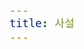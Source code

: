 ```yaml
---
title: 사설
---
```


<div id="postings"></div>

<script>
    function change(event)
    {
        let obj = event.target;
        let div = obj.childNodes[1];
        let a = div.childNodes[0];
        a.style.color = "#FAAB78";

        let pic = obj.childNodes[0];

    }
    function add_posting(url, image, title, des)
    {
        let main = document.getElementById('postings');

        let obj = document.createElement('a');
        obj.setAttribute('class', 'posting');
        let url_ = "https://giana-blog.netlify.app/" + url + "/";
        obj.setAttribute('href', url_);
        obj.setAttribute('ani_type', 'scale');

        let div = document.createElement('div');
        let preimage = document.createElement('img');
        preimage.setAttribute('class', 'preimg');
        preimage.setAttribute('src', "https://giana-blog.netlify.app/assets/"+image);
        obj.appendChild(preimage);

        div.setAttribute('class', 'post-body');
        let h1 = document.createElement('h1');
        h1.setAttribute('class', "post-title");
        h1.innerText = title;
        div.appendChild(h1);

        let span = document.createElement('span');
        span.innerText = des;
        div.appendChild(span);
        obj.appendChild(div);
        main.appendChild(obj);
    }

    add_posting('왜-나는-바로-취업-전선에-뛰어들었는가' , 'interview.jpg', '왜 나는 바로 취업 전선에 뛰어들었나', '실제 사람들은 어떻게 일하는지 알고 싶었다.');
</script>
    


<style>
    .post-body
    {
        display:inline-block;
    }
    .posting
    {
        display: flex;
        justify-content: flex-start;
        padding: 1em 1em;
    }
    .preimg
    {
        width: 13em;
        height: 13em;
        border-radius: 10px;
        padding-right: 3em;
        margin: 0em 0em;
    }
    a
    {
        transition-property:color;
        color:"#000000";
        transition-duration: 0.5s;
        padding-bottom: 1em;
    }
    span
    {
        font-size:larger;
    }
</style>